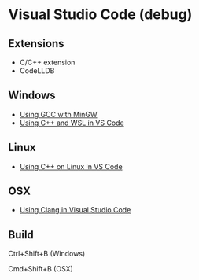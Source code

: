 # Visual Studio Code (debug)

## Extensions

* C/C++ extension 
* CodeLLDB
 
## Windows

* [Using GCC with MinGW](https://code.visualstudio.com/docs/cpp/config-mingw)
* [Using C++ and WSL in VS Code](https://code.visualstudio.com/docs/cpp/config-wsl)

## Linux

* [Using C++ on Linux in VS Code](https://code.visualstudio.com/docs/cpp/config-linux)

## OSX

* [Using Clang in Visual Studio Code](https://code.visualstudio.com/docs/cpp/config-clang-mac)

## Build

Ctrl+Shift+B (Windows)

Cmd+Shift+B (OSX)

